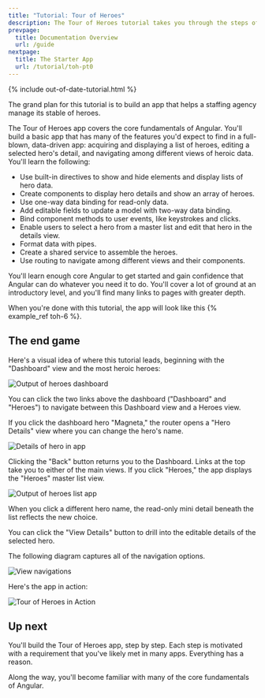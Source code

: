 ```yaml
---
title: "Tutorial: Tour of Heroes"
description: The Tour of Heroes tutorial takes you through the steps of creating an Angular app in Dart.
prevpage:
  title: Documentation Overview
  url: /guide
nextpage:
  title: The Starter App
  url: /tutorial/toh-pt0
---
```


{% include out-of-date-tutorial.html %}
  
The grand plan for this tutorial is to build an app that helps a staffing agency manage its stable of heroes.

The Tour of Heroes app covers the core fundamentals of Angular. You'll build a basic app that
has many of the features you'd expect to find in a full-blown, data-driven app: acquiring and displaying
a list of heroes, editing a selected hero's detail, and navigating among different
views of heroic data. You'll learn the following:

  - Use built-in directives to show and hide elements and display lists of hero data.
  - Create components to display hero details and show an array of heroes.
  - Use one-way data binding for read-only data.
  - Add editable fields to update a model with two-way data binding.
  - Bind component methods to user events, like keystrokes and clicks.
  - Enable users to select a hero from a master list and edit that hero in the details view.
  - Format data with pipes.
  - Create a shared service to assemble the heroes.
  - Use routing to navigate among different views and their components.

You'll learn enough core Angular to get started and gain confidence that
Angular can do whatever you need it to do.
You'll cover a lot of ground at an introductory level, and you'll find many links
to pages with greater depth.

When you're done with this tutorial, the app will look like this {% example_ref toh-6 %}.

## The end game

Here's a visual idea of where this tutorial leads, beginning with the "Dashboard"
view and the most heroic heroes:

<img class="image-display" src="{% asset ng/devguide/toh/heroes-dashboard-1.png @path %}" alt="Output of heroes dashboard">

You can click the two links above the dashboard ("Dashboard" and "Heroes")
to navigate between this Dashboard view and a Heroes view.

If you click the dashboard hero "Magneta," the router opens a "Hero Details" view
where you can change the hero's name.

<img class="image-display" src="{% asset ng/devguide/toh/hero-details-1.png @path %}" alt="Details of hero in app">

Clicking the "Back" button returns you to the Dashboard.
Links at the top take you to either of the main views.
If you click "Heroes," the app displays the "Heroes" master list view.

<img class="image-display" src="{% asset ng/devguide/toh/heroes-list-2.png @path %}" alt="Output of heroes list app">

When you click a different hero name, the read-only mini detail beneath the list reflects the new choice.

You can click the "View Details" button to drill into the editable details of the selected hero.

The following diagram captures all of the navigation options.

<img class="image-display" src="{% asset ng/devguide/toh/nav-diagram.png @path %}" alt="View navigations">

Here's the app in action:

<img class="image-display" src="{% asset ng/devguide/toh/toh-anim.gif @path %}" alt="Tour of Heroes in Action">

## Up next

You'll build the Tour of Heroes app, step by step.
Each step is motivated with a requirement that you've likely
met in many apps. Everything has a reason.

Along the way, you'll become familiar with many of the core fundamentals of Angular.
